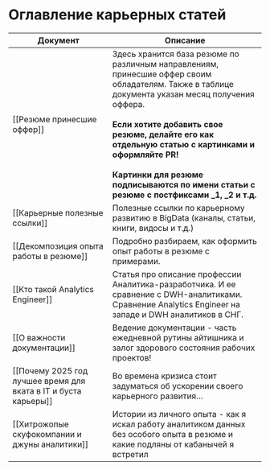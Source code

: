 # Оглавление карьерных статей

| Документ                                                        | Описание                                                                                                                                                                                                                                                                                                                                                          |
| --------------------------------------------------------------- | ----------------------------------------------------------------------------------------------------------------------------------------------------------------------------------------------------------------------------------------------------------------------------------------------------------------------------------------------------------------- |
| [[Резюме принесшие оффер]]                                      | Здесь хранится база резюме по различным направлениям, принесшие оффер своим обладателям. Также в таблице документа указан месяц получения оффера.  <br><br>**Если хотите добавить свое резюме, делайте его как отдельную статью с картинками и оформляйте PR!**<br><br>**Картинки для резюме подписываются по имени статьи с резюме с постфиксами _1, _2 и т.д.** |
| [[Карьерные полезные ссылки]]                                   | Полезные ссылки по карьерному развитию в BigData (каналы, статьи, книги, видосы и т.д.)                                                                                                                                                                                                                                                                           |
| [[Декомпозиция опыта работы в резюме]]                          | Подробно разбираем, как оформить опыт работы в резюме с примерами.                                                                                                                                                                                                                                                                                                |
| [[Кто такой Analytics Engineer]]                                | Статья про описание профессии Аналитика-разработчика. И ее сравнение с DWH-аналитиками. Сравнение Analytics Engineer на западе и DWH аналитиков в СНГ.                                                                                                                                                                                                            |
| [[О важности документации]]                                     | Ведение документации - часть ежедневной рутины айтишника и залог здорового состояния рабочих проектов!                                                                                                                                                                                                                                                            |
| [[Почему 2025 год лучшее время для вката в IT и буста карьеры]] | Во времена кризиса стоит задуматься об ускорении своего карьерного развития…                                                                                                                                                                                                                                                                                      |
| [[Хитрожопые скуфокомпании и джуны аналитики]]                  | Истории из личного опыта - как я искал работу аналитиком данных без особого опыта в резюме и какие подляны от кабанычей я встретил                                                                                                                                                                                                                                |